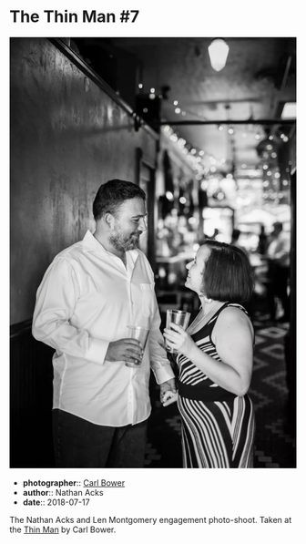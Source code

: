 # The Thin Man \#7

![Nathan and Len standing in the back hallway of the Thin Man](assets/2018-07-17-set-1-the-thin-man-07.webp)

* **photographer**:: [Carl Bower](https://carlbowerphotos.com)  
* **author**:: Nathan Acks  
* **date**:: 2018-07-17

The Nathan Acks and Len Montgomery engagement photo-shoot. Taken at the [Thin Man](http://www.thinmantavern.com) by Carl Bower.
